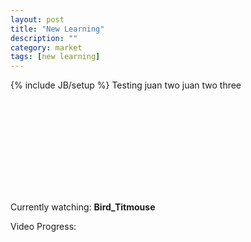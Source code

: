 ```yaml
---
layout: post
title: "New Learning"
description: ""
category: market
tags: [new learning]
---
```

{% include JB/setup %}
Testing juan two juan two
three


<!-- Start of Brightcove Player -->

<div style="display:none">

</div>
<div class="player-block">
  <!--
  By use of this code snippet, I agree to the Brightcove Publisher T and C 
  found at https://accounts.brightcove.com/en/terms-and-conditions/. 
  -->
  <script language="JavaScript" type="text/javascript" src="http://admin.brightcove.com/js/BrightcoveExperiences.js">
  </script>
<object id="myExperience2324529428001" class="BrightcoveExperience">
  <param name="bgcolor" value="#FFFFFF" />
  <param name="width" value="486" />
  <param name="height" value="412" />
  <param name="playerID" value="2325817616001" />
  <param name="playerKey" value="AQ~~,AAACHKYez-k~,_n6slaY2OpZUaKTVg9meWbzidKssfE7w" />
  <param name="isVid" value="true" />
  <param name="isUI" value="true" />
  <param name="dynamicStreaming" value="true" />
  <param name="includeAPI" value="true" />
  <param name="templateLoadHandler" value="BCLS.onTemplateLoad" />
  <param name="templateReadyHandler" value="BCLS.onTemplateReady" />
  <param name="@videoPlayer" value="2324529428001" />
</object>



  <!-- End of Brightcove Player -->
</div>
<p id="videoName">Currently watching: <strong>Bird_Titmouse</strong></p>
<p id="progress">Video Progress: <span id="progressBar"></span></p>
